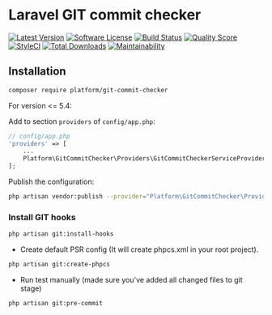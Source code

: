 # Laravel GIT commit checker

[![Latest Version](https://img.shields.io/github/release/vswb/git-commit-checker.svg?style=flat-square)](https://github.com/vswb/git-commit-checker/releases)
[![Software License](https://img.shields.io/badge/license-MIT-brightgreen.svg?style=flat-square)](LICENSE.md)
[![Build Status](https://img.shields.io/travis/vswb/git-commit-checker/master.svg?style=flat-square)](https://travis-ci.org/vswb/git-commit-checker)
[![Quality Score](https://img.shields.io/scrutinizer/g/vswb/git-commit-checker.svg?style=flat-square)](https://scrutinizer-ci.com/g/vswb/git-commit-checker)
[![StyleCI](https://github.styleci.io/repos/204389052/shield?branch=master)](https://github.styleci.io/repos/204389052)
[![Total Downloads](https://img.shields.io/packagist/dt/vswb/git-commit-checker.svg?style=flat-square)](https://packagist.org/packages/vswb/git-commit-checker)
[![Maintainability](https://api.codeclimate.com/v1/badges/a6e4612307e3b3bf8252/maintainability)](https://codeclimate.com/github/vswb/git-commit-checker/maintainability)

## Installation

```bash
composer require platform/git-commit-checker
```

For version <= 5.4:

Add to section `providers` of `config/app.php`:

```php
// config/app.php
'providers' => [
    ...
    Platform\GitCommitChecker\Providers\GitCommitCheckerServiceProvider::class,
];
```

Publish the configuration:

```bash
php artisan vendor:publish --provider="Platform\GitCommitChecker\Providers\GitCommitCheckerServiceProvider" --tag=config
```

### Install GIT hooks
```bash
php artisan git:install-hooks
```

- Create default PSR config (It will create phpcs.xml in your root project).

```bash
php artisan git:create-phpcs
```

- Run test manually (made sure you've added all changed files to git stage)

```bash
php artisan git:pre-commit
```
